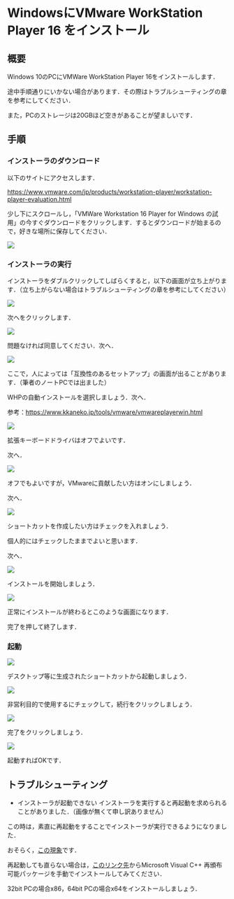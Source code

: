 # WindowsにVMware WorkStation Player 16 をインストール 

## 概要

Windows 10のPCにVMWare WorkStation Player 16をインストールします．

途中手順通りにいかない場合があります．その際はトラブルシューティングの章を参考にしてください．

また，PCのストレージは20GBほど空きがあることが望ましいです．



## 手順

### インストーラのダウンロード

以下のサイトにアクセスします．

https://www.vmware.com/jp/products/workstation-player/workstation-player-evaluation.html

少し下にスクロールし，「VMWare Workstation 16 Player for Windows の試用」の今すぐダウンロードをクリックします．するとダウンロードが始まるので，好きな場所に保存してください．

![](https://raw.githubusercontent.com/Decwest/introduction-to-ros/main/environment/vmware/windows/fig/JCwr3rH.png)


### インストーラの実行
インストーラをダブルクリックしてしばらくすると，以下の画面が立ち上がります．（立ち上がらない場合はトラブルシューティングの章を参考にしてください）

![](https://raw.githubusercontent.com/Decwest/introduction-to-ros/main/environment/vmware/windows/fig/s9UdVzJ.png)


次へをクリックします．

![](https://raw.githubusercontent.com/Decwest/introduction-to-ros/main/environment/vmware/windows/fig/kPYozFH.png)


問題なければ同意してください．次へ．

![](https://www.kkaneko.jp/tools/vmware/368.png)


ここで，人によっては「互換性のあるセットアップ」の画面が出ることがあります．（筆者のノートPCでは出ました）

WHPの自動インストールを選択しましょう．次へ．

参考：https://www.kkaneko.jp/tools/vmware/vmwareplayerwin.html


![](https://raw.githubusercontent.com/Decwest/introduction-to-ros/main/environment/vmware/windows/fig/G18VX8d.png)


拡張キーボードドライバはオフでよいです．

次へ．

![](https://raw.githubusercontent.com/Decwest/introduction-to-ros/main/environment/vmware/windows/fig/RW9ApYA.png)

オフでもよいですが，VMwareに貢献したい方はオンにしましょう．

次へ．

![](https://raw.githubusercontent.com/Decwest/introduction-to-ros/main/environment/vmware/windows/fig/2F2MaCM.png)

ショートカットを作成したい方はチェックを入れましょう．

個人的にはチェックしたままでよいと思います．

次へ．

![](https://raw.githubusercontent.com/Decwest/introduction-to-ros/main/environment/vmware/windows/fig/b9H4EdF.png)

インストールを開始しましょう．

![](https://raw.githubusercontent.com/Decwest/introduction-to-ros/main/environment/vmware/windows/fig/VjtmqGn.png)

正常にインストールが終わるとこのような画面になります．

完了を押して終了します．

### 起動

![](https://raw.githubusercontent.com/Decwest/introduction-to-ros/main/environment/vmware/windows/fig/4MNxNiq.png)

デスクトップ等に生成されたショートカットから起動しましょう．

![](https://raw.githubusercontent.com/Decwest/introduction-to-ros/main/environment/vmware/windows/fig/ZNLi5iV.png)

非営利目的で使用するにチェックして，続行をクリックしましょう．

![](https://raw.githubusercontent.com/Decwest/introduction-to-ros/main/environment/vmware/windows/fig/OlP3yqS.png)

完了をクリックしましょう．

![](https://raw.githubusercontent.com/Decwest/introduction-to-ros/main/environment/vmware/windows/fig/ThtpoCk.png)

起動すればOKです．


## トラブルシューティング
- インストーラが起動できない
インストーラを実行すると再起動を求められることがありました．（画像が無くて申し訳ありません）

この時は，素直に再起動をすることでインストーラが実行できるようになりました．

おそらく，[この現象](https://docs.vmware.com/jp/VMware-Tools/11.3.0/com.vmware.vsphere.vmwaretools.doc/GUID-737341FF-1AD7-4006-B904-8867FB557147.html)です．

再起動しても直らない場合は，[このリンク先](https://support.microsoft.com/ja-jp/topic/%E6%9C%80%E6%96%B0%E3%81%AE%E3%82%B5%E3%83%9D%E3%83%BC%E3%83%88%E3%81%95%E3%82%8C%E3%82%8B-visual-c-%E3%81%AE%E3%83%80%E3%82%A6%E3%83%B3%E3%83%AD%E3%83%BC%E3%83%89-2647da03-1eea-4433-9aff-95f26a218cc0)からMicrosoft Visual C++ 再頒布可能パッケージを手動でインストールしてみてください．

32bit PCの場合x86，64bit PCの場合x64をインストールしましょう．
